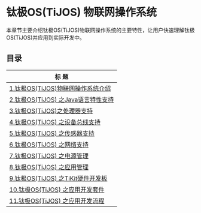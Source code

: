 # 钛极OS(TiJOS) 物联网操作系统

本章节主要介绍钛极OS(TiJOS)物联网操作系统的主要特性，让用户快速理解钛极OS(TiJOS)并应用到实际开发中。

## 目录
| 标 题                                      |
| ---------------------------------------- |
| [1.钛极OS(TiJOS)物联网操作系统介绍](1.tijos_introduction.md) |
| [2.钛极OS(TiJOS) 之Java语言特性支持](2.tijos_javaspec.md) |
| [3.钛极OS(TiJOS)之处理器支持](3.tijos_cpu.md) |
| [4.钛极OS(TiJOS) 之设备总线支持](4.tijos_peripherals.md) |
| [5.钛极OS(TiJOS) 之传感器支持](5.tijos_driverstore.md) |
| [6.钛极OS(TiJOS) 之网络支持](6.tijos_network.md) |
| [7.钛极OS(TiJOS) 之电源管理](7.tijos_power.md) |
| [8.钛极OS(TiJOS) 之应用管理](8.tijos_appcenter.md) |
| [9.钛极OS(TiJOS) 之TiKit硬件开发板](9.tijos_tikitboard.md) |
| [10.钛极OS(TiJOS) 之应用开发套件](10.tijos_appsuite.md) |
| [11.钛极OS(TiJOS) 之应用开发流程](11.tijos_devprocess.md) |